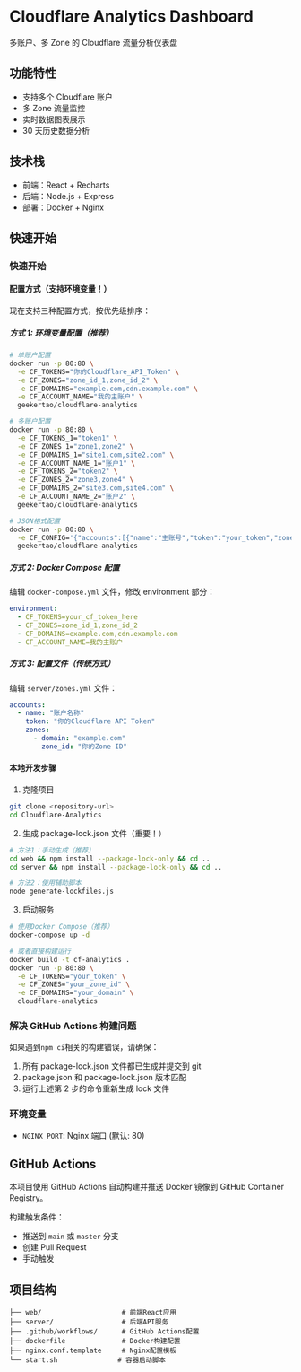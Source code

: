 # Cloudflare Analytics Dashboard

多账户、多 Zone 的 Cloudflare 流量分析仪表盘

## 功能特性

- 支持多个 Cloudflare 账户
- 多 Zone 流量监控
- 实时数据图表展示
- 30 天历史数据分析

## 技术栈

- 前端：React + Recharts
- 后端：Node.js + Express
- 部署：Docker + Nginx

## 快速开始

### 快速开始

#### 配置方式（支持环境变量！）

现在支持三种配置方式，按优先级排序：

##### 方式 1: 环境变量配置（推荐）

```bash
# 单账户配置
docker run -p 80:80 \
  -e CF_TOKENS="你的Cloudflare_API_Token" \
  -e CF_ZONES="zone_id_1,zone_id_2" \
  -e CF_DOMAINS="example.com,cdn.example.com" \
  -e CF_ACCOUNT_NAME="我的主账户" \
  geekertao/cloudflare-analytics

# 多账户配置
docker run -p 80:80 \
  -e CF_TOKENS_1="token1" \
  -e CF_ZONES_1="zone1,zone2" \
  -e CF_DOMAINS_1="site1.com,site2.com" \
  -e CF_ACCOUNT_NAME_1="账户1" \
  -e CF_TOKENS_2="token2" \
  -e CF_ZONES_2="zone3,zone4" \
  -e CF_DOMAINS_2="site3.com,site4.com" \
  -e CF_ACCOUNT_NAME_2="账户2" \
  geekertao/cloudflare-analytics

# JSON格式配置
docker run -p 80:80 \
  -e CF_CONFIG='{"accounts":[{"name":"主账号","token":"your_token","zones":[{"zone_id":"zone1","domain":"example.com"},{"zone_id":"zone2","domain":"cdn.example.com"}]}]}' \
  geekertao/cloudflare-analytics
```

##### 方式 2: Docker Compose 配置

编辑 `docker-compose.yml` 文件，修改 environment 部分：

```yaml
environment:
  - CF_TOKENS=your_cf_token_here
  - CF_ZONES=zone_id_1,zone_id_2
  - CF_DOMAINS=example.com,cdn.example.com
  - CF_ACCOUNT_NAME=我的主账户
```

##### 方式 3: 配置文件（传统方式）

编辑 `server/zones.yml` 文件：

```yaml
accounts:
  - name: "账户名称"
    token: "你的Cloudflare API Token"
    zones:
      - domain: "example.com"
        zone_id: "你的Zone ID"
```

#### 本地开发步骤

1. 克隆项目

```bash
git clone <repository-url>
cd Cloudflare-Analytics
```

2. 生成 package-lock.json 文件（重要！）

```bash
# 方法1：手动生成（推荐）
cd web && npm install --package-lock-only && cd ..
cd server && npm install --package-lock-only && cd ..

# 方法2：使用辅助脚本
node generate-lockfiles.js
```

3. 启动服务

```bash
# 使用Docker Compose（推荐）
docker-compose up -d

# 或者直接构建运行
docker build -t cf-analytics .
docker run -p 80:80 \
  -e CF_TOKENS="your_token" \
  -e CF_ZONES="your_zone_id" \
  -e CF_DOMAINS="your_domain" \
  cloudflare-analytics
```

### 解决 GitHub Actions 构建问题

如果遇到`npm ci`相关的构建错误，请确保：

1. 所有 package-lock.json 文件都已生成并提交到 git
2. package.json 和 package-lock.json 版本匹配
3. 运行上述第 2 步的命令重新生成 lock 文件

### 环境变量

- `NGINX_PORT`: Nginx 端口 (默认: 80)

## GitHub Actions

本项目使用 GitHub Actions 自动构建并推送 Docker 镜像到 GitHub Container Registry。

构建触发条件：

- 推送到 `main` 或 `master` 分支
- 创建 Pull Request
- 手动触发

## 项目结构

```
├── web/                    # 前端React应用
├── server/                 # 后端API服务
├── .github/workflows/      # GitHub Actions配置
├── dockerfile              # Docker构建配置
├── nginx.conf.template     # Nginx配置模板
└── start.sh               # 容器启动脚本
```
